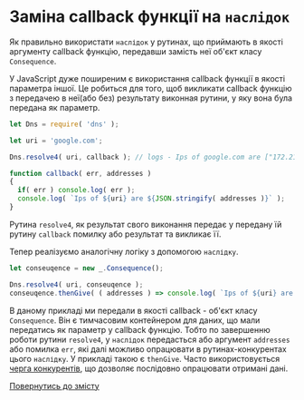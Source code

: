 # Заміна callback функції на `наслідок`

Як правильно використати `наслідок` у рутинах, що приймають в якості аргументу callback функцію, 
передавши замість неї об'єкт класу `Consequence`.

У JavaScript дуже поширеним є використання callback функції в якості параметра іншої. Це робиться для того, щоб
викликати callback функцію з передачею в неї(або без) результату виконная рутини, у яку вона була передана як параметр.
```js
let Dns = require( 'dns' );

let uri = 'google.com';

Dns.resolve4( uri, callback ); // logs - Ips of google.com are ["172.217.16.14"]

function callback( err, addresses )
{
  if( err ) console.log( err );
  console.log( `Ips of ${uri} are ${JSON.stringify( addresses )}` );
}
```
Рутина `resolve4`, як результат свого виконання передає у передану їй рутину `callback` помилку або 
результат та викликає її.

Тепер реалізуємо аналогічну логіку з допомогою `наслідку`.
```js
let conseuqence = new _.Consequence();

Dns.resolve4( uri, conseuqence );
conseuqence.thenGive( ( addresses ) => console.log( `Ips of ${uri} are ${JSON.stringify( addresses )}` ) );
```
В даному прикладі ми передали в якості callback - об'єкт класу `Consequence`. Він є тимчасовим контейнером для даних,
що мали передатись як параметр у callback функцію.
Тобто по завершенню роботи рутини `resolve4`, у `наслідок` передасться або аргумент `addresses` або помилка `err`, 
які далі можливо опрацювати в рутинах-конкурентах цього `наслідку`. У прикладі такою є `thenGive`.
Часто використовується [черга конкурентів](./CompetitorsQue.md#черга-конкурентів), що дозволяє послідовно опрацювати
отримані дані.

[Повернутись до змісту](../README.md#туторіали)
